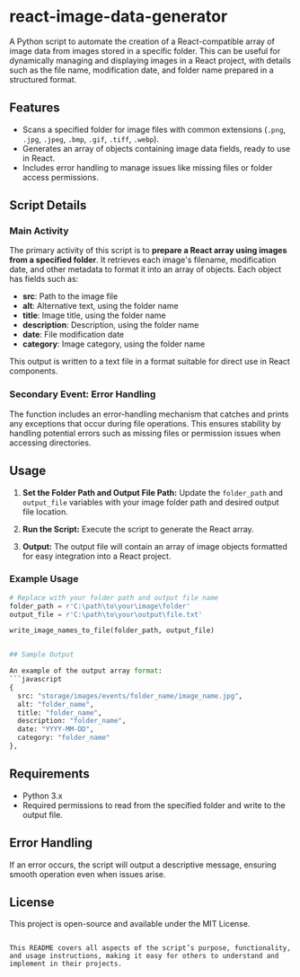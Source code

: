# react-image-data-generator



A Python script to automate the creation of a React-compatible array of image data from images stored in a specific folder. This can be useful for dynamically managing and displaying images in a React project, with details such as the file name, modification date, and folder name prepared in a structured format.

## Features
- Scans a specified folder for image files with common extensions (`.png`, `.jpg`, `.jpeg`, `.bmp`, `.gif`, `.tiff`, `.webp`).
- Generates an array of objects containing image data fields, ready to use in React.
- Includes error handling to manage issues like missing files or folder access permissions.

## Script Details

### Main Activity
The primary activity of this script is to **prepare a React array using images from a specified folder**. It retrieves each image's filename, modification date, and other metadata to format it into an array of objects. Each object has fields such as:
  - **src**: Path to the image file
  - **alt**: Alternative text, using the folder name
  - **title**: Image title, using the folder name
  - **description**: Description, using the folder name
  - **date**: File modification date
  - **category**: Image category, using the folder name
  
This output is written to a text file in a format suitable for direct use in React components.

### Secondary Event: Error Handling
The function includes an error-handling mechanism that catches and prints any exceptions that occur during file operations. This ensures stability by handling potential errors such as missing files or permission issues when accessing directories.

## Usage

1. **Set the Folder Path and Output File Path:**
   Update the `folder_path` and `output_file` variables with your image folder path and desired output file location.

2. **Run the Script:**
   Execute the script to generate the React array.

3. **Output:**
   The output file will contain an array of image objects formatted for easy integration into a React project.

### Example Usage
```python
# Replace with your folder path and output file name
folder_path = r'C:\path\to\your\image\folder'
output_file = r'C:\path\to\your\output\file.txt'

write_image_names_to_file(folder_path, output_file)


## Sample Output

An example of the output array format:
```javascript
{ 
  src: "storage/images/events/folder_name/image_name.jpg", 
  alt: "folder_name", 
  title: "folder_name", 
  description: "folder_name", 
  date: "YYYY-MM-DD", 
  category: "folder_name" 
},
```

## Requirements
- Python 3.x
- Required permissions to read from the specified folder and write to the output file.

## Error Handling
If an error occurs, the script will output a descriptive message, ensuring smooth operation even when issues arise.

## License
This project is open-source and available under the MIT License.
```

This README covers all aspects of the script’s purpose, functionality, and usage instructions, making it easy for others to understand and implement in their projects.
